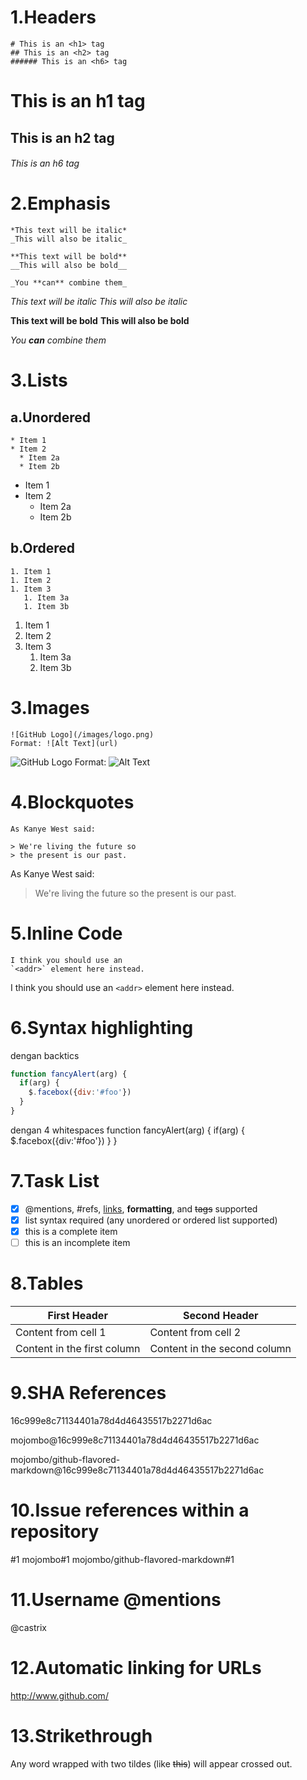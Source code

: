 # 1.Headers

```
# This is an <h1> tag
## This is an <h2> tag
###### This is an <h6> tag
```
# This is an h1 tag
## This is an h2 tag
###### This is an h6 tag

# 2.Emphasis
```
*This text will be italic*
_This will also be italic_

**This text will be bold**
__This will also be bold__

_You **can** combine them_
```
*This text will be italic*
_This will also be italic_

**This text will be bold**
__This will also be bold__

_You **can** combine them_


# 3.Lists
## a.Unordered
```
* Item 1
* Item 2
  * Item 2a
  * Item 2b
```
* Item 1
* Item 2
  * Item 2a
  * Item 2b

## b.Ordered
```
1. Item 1
1. Item 2
1. Item 3
   1. Item 3a
   1. Item 3b
```
1. Item 1
1. Item 2
1. Item 3
   1. Item 3a
   1. Item 3b

# 3.Images
```
![GitHub Logo](/images/logo.png)
Format: ![Alt Text](url)
```
![GitHub Logo](/images/logo.png)
Format: ![Alt Text](url)

# 4.Blockquotes
```
As Kanye West said:

> We're living the future so
> the present is our past.
```
As Kanye West said:

> We're living the future so
> the present is our past.

# 5.Inline Code

```
I think you should use an
`<addr>` element here instead.
```
I think you should use an
`<addr>` element here instead.

# 6.Syntax highlighting

dengan backtics
```javascript
function fancyAlert(arg) {
  if(arg) {
    $.facebox({div:'#foo'})
  }
}
```

dengan 4 whitespaces
    function fancyAlert(arg) {
      if(arg) {
        $.facebox({div:'#foo'})
      }
    }


# 7.Task List
- [x] @mentions, #refs, [links](), **formatting**, and <del>tags</del> supported
- [x] list syntax required (any unordered or ordered list supported)
- [x] this is a complete item
- [ ] this is an incomplete item

# 8.Tables
First Header | Second Header
------------ | -------------
Content from cell 1 | Content from cell 2
Content in the first column | Content in the second column

# 9.SHA References
16c999e8c71134401a78d4d46435517b2271d6ac

mojombo@16c999e8c71134401a78d4d46435517b2271d6ac

mojombo/github-flavored-markdown@16c999e8c71134401a78d4d46435517b2271d6ac

# 10.Issue references within a repository
#1
mojombo#1
mojombo/github-flavored-markdown#1

# 11.Username @mentions
@castrix

# 12.Automatic linking for URLs
http://www.github.com/

# 13.Strikethrough
Any word wrapped with two tildes (like ~~this~~) will appear crossed out.
